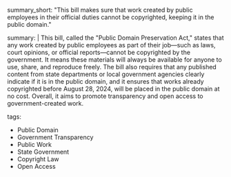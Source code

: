 summary_short: "This bill makes sure that work created by public employees in their official duties cannot be copyrighted, keeping it in the public domain."

summary: |
  This bill, called the "Public Domain Preservation Act," states that any work created by public employees as part of their job—such as laws, court opinions, or official reports—cannot be copyrighted by the government. It means these materials will always be available for anyone to use, share, and reproduce freely. The bill also requires that any published content from state departments or local government agencies clearly indicate if it is in the public domain, and it ensures that works already copyrighted before August 28, 2024, will be placed in the public domain at no cost. Overall, it aims to promote transparency and open access to government-created work.

tags:
  - Public Domain
  - Government Transparency
  - Public Work
  - State Government
  - Copyright Law
  - Open Access
